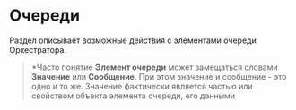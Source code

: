 # Очереди

Раздел описывает возможные действия с элементами очереди Оркестратора. 
> *Часто понятие **Элемент очереди** может замещаться словами **Значение** или **Сообщение**. При этом значение и сообщение - это одно и то же. Значение фактически является частью или свойством объекта элемента очереди, его данными

